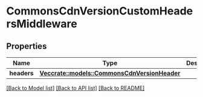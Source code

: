 # CommonsCdnVersionCustomHeadersMiddleware

## Properties

Name | Type | Description | Notes
------------ | ------------- | ------------- | -------------
**headers** | [**Vec<crate::models::CommonsCdnVersionHeader>**](CommonsCdnVersionHeader.md) |  | 

[[Back to Model list]](../README.md#documentation-for-models) [[Back to API list]](../README.md#documentation-for-api-endpoints) [[Back to README]](../README.md)


